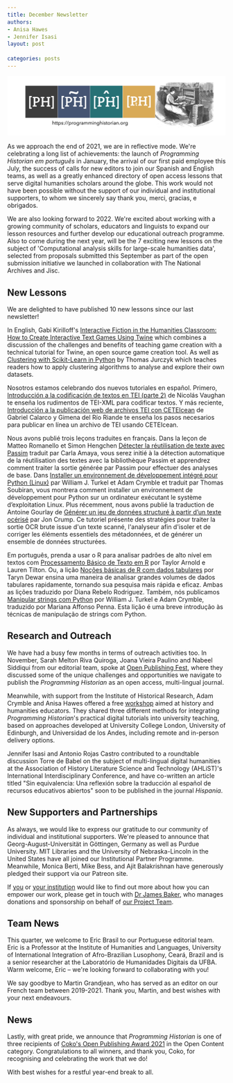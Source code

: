 ```yaml
---
title: December Newsletter
authors: 
- Anisa Hawes
- Jennifer Isasi
layout: post

categories: posts
---
```


<img src="/images/blog/ph-banner-4lang.png" alt="Banner of PH with the logos of the four journals" title="Programming Historian"/>

As we approach the end of 2021, we are in reflective mode. We're celebrating a long list of achievements: the launch of _Programming Historian em português_ in January, the arrival of our first paid  employee this July, the success of calls for new editors to join our Spanish and English teams, as well as a greatly enhanced directory of open access lessons that serve digital humanities scholars around the globe. This work would not have been possible without the support of our individual and institutional supporters, to whom we sincerely say thank you, merci, gracias, e obrigados. 


We are also looking forward to 2022. We're excited about working with a growing community of scholars, educators and linguists to expand our lesson resources and further develop our educational outreach programme. Also to come during the next year, will be the 7 exciting new lessons on the subject of 'Computational analysis skills for large-scale humanities data', selected from proposals submitted this September as part of the open submission initiative we launched in collaboration with The National Archives and Jisc.

## New Lessons

We are delighted to have published 10 new lessons since our last newsletter! 


In English, Gabi Kirilloff's [Interactive Fiction in the Humanities Classroom: How to Create Interactive Text Games Using Twine](https://doi.org/10.46430/phen0095) which combines a discussion of the challenges and benefits of teaching game creation with a technical tutorial for Twine, an open source game creation tool. As well as [Clustering with Scikit-Learn in Python](https://doi.org/10.46430/phen0094) by Thomas Jurczyk which teaches readers how to apply clustering algorithms to analyse and explore their own datasets.  

Nosotros estamos celebrando dos nuevos tutoriales en español. Primero, [Introducción a la codificación de textos en TEI (parte 2)](https://doi.org/10.46430/phes0055) de Nicolás Vaughan te enseña los rudimentos de TEI-XML para codificar textos. Y más reciente, [Introducción a la publicación web de archivos TEI con CETEIcean](https://doi.org/10.46430/phes0056) de Gabriel Calarco y Gimena del Río Riande te enseña los pasos necesarios para publicar en línea un archivo de TEI usando CETEIcean. 

Nous avons publié trois leçons traduites en français. Dans la leçon de Matteo Romanello et Simon Hengchen [Détecter la réutilisation de texte avec Passim](https://doi.org/10.46430/phfr0018) traduit par Carla Amaya, vous serez initié à la détection automatique de la réutilisation des textes avec la bibliothèque Passim et apprendrez comment  traiter la sortie générée par Passim pour effectuer des analyses de base. Dans [Installer un environnement de développement intégré pour Python (Linux)](https://doi.org/10.46430/phfr0019) par William J. Turkel et Adam Crymble et traduit par Thomas Soubiran, vous montrera comment installer un environnement de développement pour Python sur un ordinateur exécutant le système d’exploitation Linux. Plus récemment, nous avons publié la traduction de Antoine Gourlay de [Générer un jeu de données structuré à partir d’un texte océrisé](https://doi.org/10.46430/phfr0020) par Jon Crump. Ce tutoriel présente des stratégies pour traiter la sortie OCR brute issue d'un texte scanné, l'analyseur afin d'isoler et de corriger les éléments essentiels des métadonnées, et de générer un ensemble de données structurées.
 
Em português, prenda a usar o R ​​para analisar padrões de alto nível em textos com [Processamento Básico de Texto em R](https://doi.org/10.46430/phpt0013) por Taylor Arnold e Lauren Tilton. Ou, a lição [Noções básicas de R com dados tabulares](https://doi.org/10.46430/phpt0015) por Taryn Dewar ensina uma maneira de analisar grandes volumes de dados tabulares rapidamente, tornando sua pesquisa mais rápida e eficaz. Ambas as lições traduzido por Diana Rebelo Rodriguez.
Também, nós publicamos [Manipular strings com Python](https://doi.org/10.46430/phpt0016) por William J. Turkel e Adam Crymble, traduzido por Mariana Affonso Penna. Esta lição é uma breve introdução às técnicas de manipulação de strings com Python.

## Research and Outreach


We have had a busy few months in terms of outreach activities too. In November, Sarah Melton Riva Quiroga, Joana Vieira Paulino and Nabeel Siddiqui from our editorial team, spoke at [Open Publishing Fest](https://openpublishingfest.org/calendar.html#event-69/), where they discussed some of the unique challenges and opportunities we navigate to publish the _Programming Historian_ as an open access, multi-lingual journal. 

Meanwhile, with support from the Institute of Historical Research, Adam Crymble and Anisa Hawes offered a free [workshop](https://www.history.ac.uk/our-century/centenary-events/training-teacher-giving-your-first-digital-history-workshop) aimed at history and humanities educators. They shared three different methods for integrating _Programming Historian_'s practical digital tutorials into university teaching, based on approaches developed at University College London, University of Edinburgh, and Universidad de los Andes, including remote and in-person delivery options. 

Jennifer Isasi and Antonio Rojas Castro contributed to a roundtable discussion Torre de Babel on the subject of multi-lingual digital humanities at the Association of History Literature Science and Technology (AHLiST)'s International Interdisciplinary Conference, and have co-written an article titled "Sin equivalencia: Una reflexión sobre la traducción al español de recursos educativos abiertos" soon to be published in the journal _Hispania_.


## New Supporters and Partnerships

As always, we would like to express our gratitude to our community of individual and institutional supporters. We're pleased to announce that Georg-August-Universität in Göttingen, Germany as well as Purdue University. MIT Libraries and the University of Nebraska-Lincoln in the United States have all joined our Institutional Partner Programme. Meanwhile, Monica Berti, Mike Bess, and Ajit Balakrishnan have generously pledged their support via our Patreon site. 

If [you](en/individual) or [your institution](/en/ipp) would like to find out more about how you can empower our work, please get in touch with [Dr James Baker](https://github.com/drjwbaker), who manages donations and sponsorship on behalf of [our Project Team](/en/project-team). 


## Team News

This quarter, we welcome to Eric Brasil to our Portuguese editorial team. Eric is a Professor at the Institute of Humanities and Languages, University of International Integration of Afro-Brazilian Lusophony, Ceará, Brazil and is a senior researcher at the Laboratório de Humanidades Digitais da UFBA. Warm welcome, Eric – we're looking forward to collaborating with you!


We say goodbye to Martin Grandjean, who has served as an editor on our French team between 2019-2021. Thank you, Martin, and best wishes with your next endeavours.


## News


Lastly, with great pride, we announce that _Programming Historian_ is one of three recipients of [Coko's Open Publishing Award 2021](https://openpublishingawards.org/results/2021/index.html) in the Open Content category. Congratulations to all winners, and thank you, Coko, for recognising and celebrating the work that we do! 


With best wishes for a restful year-end break to all.
